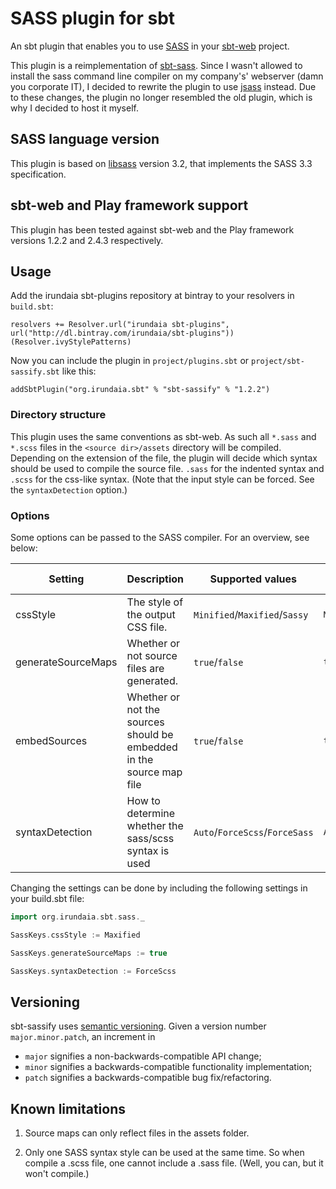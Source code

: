 # SASS plugin for sbt

An sbt plugin that enables you to use [SASS](http://sass-lang.com/) in your [sbt-web](https://github.com/sbt/sbt-web)
project.

This plugin is a reimplementation of [sbt-sass](https://github.com/ShaggyYeti/sbt-sass).
Since I wasn't allowed to install the sass command line compiler on my company's' webserver (damn you corporate IT),
I decided to rewrite the plugin to use [jsass](https://github.com/bit3/jsass) instead. Due to these changes, the plugin
no longer resembled the old plugin, which is why I decided to host it myself.

## SASS language version
This plugin is based on [libsass](https://github.com/sass/libsass) version 3.2, that implements the SASS 3.3 specification.

## sbt-web and Play framework support

This plugin has been tested against sbt-web and the Play framework versions 1.2.2 and 2.4.3 respectively.

## Usage

Add the irundaia sbt-plugins repository at bintray to your resolvers in `build.sbt`:

    resolvers += Resolver.url("irundaia sbt-plugins", url("http://dl.bintray.com/irundaia/sbt-plugins"))(Resolver.ivyStylePatterns)

Now you can include the plugin in `project/plugins.sbt` or `project/sbt-sassify.sbt` like this:

    addSbtPlugin("org.irundaia.sbt" % "sbt-sassify" % "1.2.2")

### Directory structure

This plugin uses the same conventions as sbt-web. As such all `*.sass` and `*.scss` files in the `<source dir>/assets`
directory will be compiled. Depending on the extension of the file, the plugin will decide which syntax should be used
to compile the source file. `.sass` for the indented syntax and `.scss` for the css-like syntax. (Note that the input
style can be forced. See the `syntaxDetection` option.)

### Options

Some options can be passed to the SASS compiler. For an overview, see below:

| Setting            | Description                                                          | Supported values               | Default value |
|--------------------|----------------------------------------------------------------------|--------------------------------|---------------|
| cssStyle           | The style of the output CSS file.                                    | `Minified`/`Maxified`/`Sassy`  | `Minified`    |
| generateSourceMaps | Whether or not source files are generated.                           | `true`/`false`                 | `true`        |
| embedSources       | Whether or not the sources should be embedded in the source map file | `true`/`false`                 | `true`        |
| syntaxDetection    | How to determine whether the sass/scss syntax is used                | `Auto`/`ForceScss`/`ForceSass` | `Auto`        |

Changing the settings can be done by including the following settings in your build.sbt file:

```scala
import org.irundaia.sbt.sass._

SassKeys.cssStyle := Maxified

SassKeys.generateSourceMaps := true

SassKeys.syntaxDetection := ForceScss
```

## Versioning
sbt-sassify uses [semantic versioning](http://semver.org). Given a version number `major.minor.patch`, an increment in

- `major` signifies a non-backwards-compatible API change;
- `minor` signifies a backwards-compatible functionality implementation;
- `patch` signifies a backwards-compatible bug fix/refactoring.

## Known limitations

1. Source maps can only reflect files in the assets folder.

2. Only one SASS syntax style can be used at the same time. So when compile a .scss file, one cannot include a .sass
  file. (Well, you can, but it won't compile.)